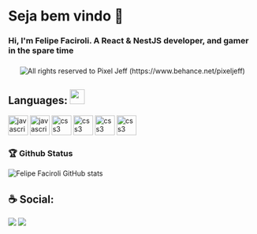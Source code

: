 <h1>
    Seja bem vindo 👋
    <h3>Hi, I'm Felipe Faciroli. A React & NestJS developer, and gamer in the spare time
<h3>   
</h1>
      
<p align="center">
  <img alt="All rights reserved to Pixel Jeff (https://www.behance.net/pixeljeff)" src="https://mir-s3-cdn-cf.behance.net/project_modules/1400_opt_1/9afe0493484903.5e66500f8dea4.gif" />
</p>

## Languages:  <img src="https://media.giphy.com/media/WUlplcMpOCEmTGBtBW/giphy.gif" width="30">

<p align="left"> 
    <img src="https://www.vectorlogo.zone/logos/reactjs/reactjs-icon.svg" alt="javascript" width="40" height="40"/>
    <img src="https://www.vectorlogo.zone/logos/typescriptlang/typescriptlang-icon.svg" alt="javascript" width="40" height="40"/>
    <img src="https://www.vectorlogo.zone/logos/nestjs/nestjs-icon.svg" alt="css3" width="40" height="40"/> 
     <img src="https://www.vectorlogo.zone/logos/expressjs/expressjs-icon.svg" alt="css3" width="40" height="40"/> 
    <img src="https://www.vectorlogo.zone/logos/nodejs/nodejs-icon.svg" alt="css3" width="40" height="40"/> 
       <img src="https://www.vectorlogo.zone/logos/mongodb/mongodb-icon.svg" alt="css3" width="40" height="40"/> 
      
</p>



### 🏆 Github Status

![Felipe Faciroli GitHub stats](https://github-readme-stats.vercel.app/api?username=felipefacirolizup&show_icons=true&theme=radical)

## ☕ Social:

<a href = "mailto:felipe.faciroli@itau-unibanco.com.br"><img src="https://img.shields.io/badge/Gmail-D14836?style=for-the-badge&logo=gmail&logoColor=white" target="_blank"></a>
<a href = "https://www.instagram.com/felipe.faciroli/"><img src="https://img.shields.io/badge/Instagram-E4405F?style=for-the-badge&logo=instagram&logoColor=white" target="_blank"></a>
